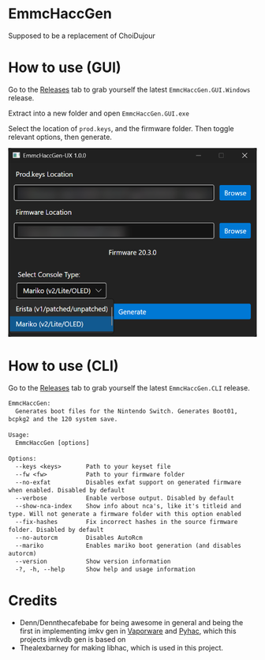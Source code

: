# EmmcHaccGen

Supposed to be a replacement of ChoiDujour

# How to use (GUI)

Go to the [Releases](https://github.com/suchmememanyskill/EmmcHaccGen/releases) tab to grab yourself the latest `EmmcHaccGen.GUI.Windows` release.

Extract into a new folder and open `EmmcHaccGen.GUI.exe`

Select the location of `prod.keys`, and the firmware folder. Then toggle relevant options, then generate.

![EmmcHaccGen.GUI.Windows Preview](preview.png)


# How to use (CLI)
Go to the [Releases](https://github.com/suchmememanyskill/EmmcHaccGen/releases) tab to grab yourself the latest `EmmcHaccGen.CLI` release.

```
EmmcHaccGen:
  Generates boot files for the Nintendo Switch. Generates Boot01, bcpkg2 and the 120 system save.

Usage:
  EmmcHaccGen [options]

Options:
  --keys <keys>       Path to your keyset file
  --fw <fw>           Path to your firmware folder
  --no-exfat          Disables exfat support on generated firmware when enabled. Disabled by default
  --verbose           Enable verbose output. Disabled by default
  --show-nca-index    Show info about nca's, like it's titleid and type. Will not generate a firmware folder with this option enabled
  --fix-hashes        Fix incorrect hashes in the source firmware folder. Disabled by default
  --no-autorcm        Disables AutoRcm
  --mariko            Enables mariko boot generation (and disables autorcm)
  --version           Show version information
  -?, -h, --help      Show help and usage information
```

# Credits

- Denn/Dennthecafebabe for being awesome in general and being the first in implementing imkv gen in [Vaporware](https://github.com/dennthecafebabe/vaporware) and [Pyhac](https://github.com/dennthecafebabe/pyhac), which this projects imkvdb gen is based on
- Thealexbarney for making libhac, which is used in this project.
